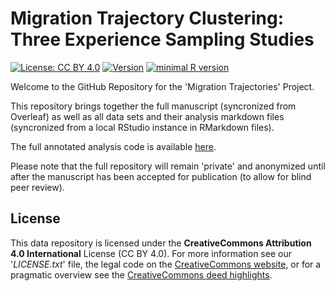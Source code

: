 # Migration Trajectory Clustering: Three Experience Sampling Studies

[![License: CC BY 4.0](https://img.shields.io/badge/License-CC_BY_4.0-lightgrey.svg)](https://creativecommons.org/licenses/by/4.0/)
[![Version](https://badge.fury.io/gh/tterb%2FHyde.svg)](https://en.wikipedia.org/wiki/Software_versioning)
[![minimal R version](https://img.shields.io/badge/R%3E%3D-4.1.1-6666ff.svg)](https://cran.r-project.org/)

Welcome to the GitHub Repository for the 'Migration Trajectories' Project.

This repository brings together the full manuscript (syncronized from Overleaf) as well as all data sets and their analysis markdown files (syncronized from a local RStudio instance in RMarkdown files).

The full annotated analysis code is available [here](https://janniscodes.github.io/migration-trajectories/Supplemental-Material-A-Annotated-Analysis).

Please note that the full repository will remain 'private' and anonymized until after the manuscript has been accepted for publication (to allow for blind peer review).

## License
This data repository is licensed under the **CreativeCommons Attribution 4.0 International** License (CC BY 4.0). For more information see our '_LICENSE.txt_' file, the legal code on the [CreativeCommons website](https://creativecommons.org/licenses/by/4.0/legalcode), or for a pragmatic overview see the [CreativeCommons deed highlights](https://creativecommons.org/licenses/by/4.0/).

